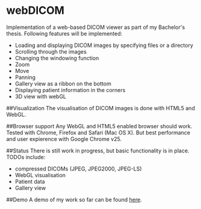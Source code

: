 # webDICOM

Implementation of a web-based DICOM viewer as part of my Bachelor's thesis. Following features will be implemented:
- Loading and displaying DICOM images by specifying files or a directory
- Scrolling through the images
- Changing the windowing function
- Zoom
- Move
- Panning 
- Gallery view as a ribbon on the bottom
- Displaying patient information in the corners
- 3D view with webGL


##Visualization
The visualisation of DICOM images is done with HTML5 <canvas> and WebGL. 

##Browser support
Any WebGL and HTML5 enabled browser should work. Tested with Chrome, Firefox and Safari (Mac OS X). But best performance and user expierence with Google Chrome v25.

##Status
There is still work in progress, but basic functionality is in place. TODOs include:
- compressed DICOMs (JPEG, JPEG2000, JPEG-LS)
- WebGL visualisation
- Patient data
- Gallery view

##Demo
A demo of my work so far can be found [here](http://mi-kas.github.com/webDICOM/).